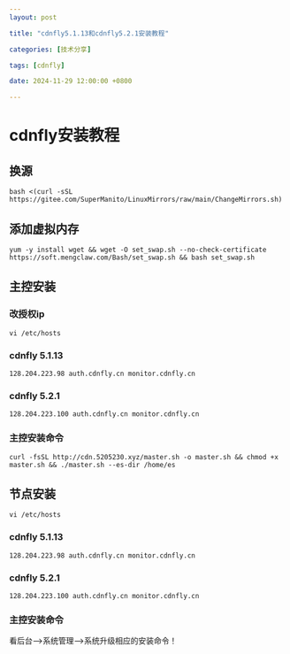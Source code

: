 ```yaml
---
layout: post

title: "cdnfly5.1.13和cdnfly5.2.1安装教程"

categories: [技术分享]

tags: [cdnfly]

date: 2024-11-29 12:00:00 +0800

---
```


# cdnfly安装教程

## 换源
```
bash <(curl -sSL https://gitee.com/SuperManito/LinuxMirrors/raw/main/ChangeMirrors.sh)
```
## 添加虚拟内存
```
yum -y install wget && wget -O set_swap.sh --no-check-certificate https://soft.mengclaw.com/Bash/set_swap.sh && bash set_swap.sh
```
## 主控安装

### 改授权ip

```
vi /etc/hosts
```

### cdnfly 5.1.13
```
128.204.223.98 auth.cdnfly.cn monitor.cdnfly.cn
```
### cdnfly 5.2.1
```
128.204.223.100 auth.cdnfly.cn monitor.cdnfly.cn
```
### 主控安装命令
```
curl -fsSL http://cdn.5205230.xyz/master.sh -o master.sh && chmod +x master.sh && ./master.sh --es-dir /home/es
```

## 节点安装

```
vi /etc/hosts
```

### cdnfly 5.1.13
```
128.204.223.98 auth.cdnfly.cn monitor.cdnfly.cn
```
### cdnfly 5.2.1
```
128.204.223.100 auth.cdnfly.cn monitor.cdnfly.cn
```
### 主控安装命令

看后台-->系统管理-->系统升级相应的安装命令！

